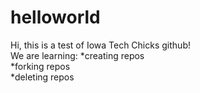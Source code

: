 helloworld
==========
Hi, this is a test of Iowa Tech Chicks github!  
We are learning:
*creating repos  
*forking repos  
*deleting repos  
